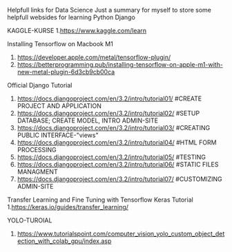 Helpfull links for Data Science
Just a summary for myself to store some helpfull websides for learning  Python Django


KAGGLE-KURSE
1.https://www.kaggle.com/learn

Installing Tensorflow on Macbook M1
1. https://developer.apple.com/metal/tensorflow-plugin/
2. https://betterprogramming.pub/installing-tensorflow-on-apple-m1-with-new-metal-plugin-6d3cb9cb00ca

Official Django Tutorial
1. https://docs.djangoproject.com/en/3.2/intro/tutorial01/ #CREATE PROJECT AND APPLICATION
2. https://docs.djangoproject.com/en/3.2/intro/tutorial02/ #SETUP DATABASE; CREATE MODEL, INTRO ADMIN-SITE
3. https://docs.djangoproject.com/en/3.2/intro/tutorial03/ #CREATING PUBLIC INTERFACE-"views"
4. https://docs.djangoproject.com/en/3.2/intro/tutorial04/ #HTML FORM PROCESSING
5. https://docs.djangoproject.com/en/3.2/intro/tutorial05/ #TESTING
6. https://docs.djangoproject.com/en/3.2/intro/tutorial06/ #STATIC FILES MANAGMENT
7. https://docs.djangoproject.com/en/3.2/intro/tutorial07/ #CUSTOMIZING ADMIN-SITE

Transfer Learning and Fine Tuning with Tensorflow Keras Tutorial
1.https://keras.io/guides/transfer_learning/

YOLO-TUROIAL 
1. https://www.tutorialspoint.com/computer_vision_yolo_custom_object_detection_with_colab_gpu/index.asp
